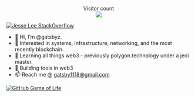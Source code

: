 <p align="center"> 
  Visitor count<br>
  <img src="https://profile-counter.glitch.me/gatsbyz/count.svg" />
</p>

[![Jesse Lee StackOverflow](https://github-readme-stackoverflow.vercel.app/?userID=3026744)](https://stackoverflow.com/users/3026744/gatsbyz)

- 👋 Hi, I’m @gatsbyz.
- 👀 Interested in systems, infrastructure, networking, and the most recently blockchain.
- 🌱 Learning all things web3 - previously polygon.technology under a jedi master.
- 💞️ Building tools in web3
- 📫 Reach me @ gatsby1118@gmail.com

[![GitHub Game of Life](https://github4life.herokuapp.com/ethomson.gif?z=6)](https://github4life.herokuapp.com/ethomson)

<!---
gatsbyz/gatsbyz is a ✨ special ✨ repository because its `README.md` (this file) appears on your GitHub profile.
You can click the Preview link to take a look at your changes.
--->
